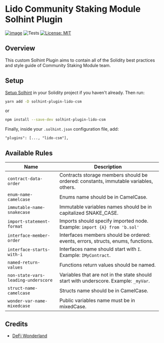 # Lido Community Staking Module Solhint Plugin

[![image](https://img.shields.io/npm/v/solhint-plugin-lido-csm.svg?style=flat-square)](https://www.npmjs.org/package/solhint-plugin-lido-csm)
![Tests](https://github.com/lidofinance/solhint-plugin-lido-csm/actions/workflows/unit-tests.yml/badge.svg)
[![License: MIT](https://img.shields.io/badge/License-MIT-blue.svg)](https://github.com/lidofinance/solhint-plugin-lido-csm/blob/main/LICENSE)

## Overview

This custom Solhint Plugin aims to contain all of the Solidity best practices and style guide of Community Staking
Module team.

## Setup

[Setup Solhint](TODO) in your Solidity project if you haven't already. Then run:

```sh
yarn add -D solhint-plugin-lido-csm
```

or

```sh
npm install --save-dev solhint-plugin-lido-csm
```

Finally, inside your `.solhint.json` configuration file, add:

```
"plugins": [..., "lido-csm"],
```

## Available Rules

| Name                                | Description                                                                          |
| ----------------------------------- | ------------------------------------------------------------------------------------ |
| `contract-data-order`               | Contracts storage members should be ordered: constants, immutable variables, others. |
| `enum-name-camelcase`               | Enums name should be in CamelCase.                                                   |
| `immutable-name-snakecase`          | Immutable variables names should be in capitalized SNAKE_CASE.                       |
| `import-statement-format`           | Imports should specify imported node. Example: `import {A} from 'b.sol'`             |
| `interface-member-order`            | Interfaces members should be ordered: events, errors, structs, enums, functions.     |
| `interface-starts-with-i`           | Interfaces name should start with `I`. Example: `IMyContract`.                       |
| `named-return-values`               | Functions return values should be named.                                             |
| `non-state-vars-leading-underscore` | Variables that are not in the state should start with underscore. Example: `_myVar`. |
| `struct-name-camelcase`             | Structs name should be in CamelCase.                                                 |
| `wonder-var-name-mixedcase`         | Public variables name must be in mixedCase.                                          |

## Credits

- [DeFi Wonderland](https://defi.sucks)
